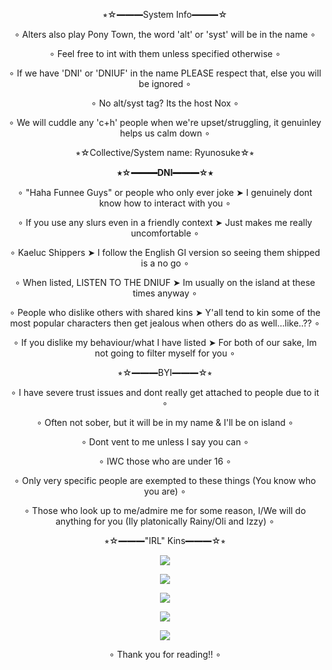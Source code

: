 **<p align="center">**⭒☆━━━System Info━━━☆**</p>**
<p align="center"> ∘ Alters also play Pony Town, the word 'alt' or 'syst' will be in the name ∘</p>
<p align="center"> ∘ Feel free to int with them unless specified otherwise ∘</p>
<p align="center"> ∘ If we have 'DNI' or 'DNIUF' in the name PLEASE respect that, else you will be ignored ∘</p>
<p align="center"> ∘ No alt/syst tag? Its the host Nox ∘</p>
<p align="center"> ∘ We will cuddle any 'c+h' people when we're upset/struggling, it genuinley helps us calm down ∘</p>
<p align="center">⭒☆Collective/System name: Ryunosuke☆⭒</p>

  **<p align="center"> **⭒☆━━━DNI━━━☆⭒**</p>**
   <p align="center">  ∘ "Haha Funnee Guys" or people who only ever joke ➤ I genuinely dont know how to interact with you ∘</p>
   <p align="center"> ∘ If you use any slurs even in a friendly context ➤ Just makes me really uncomfortable ∘</p>
   <p align="center"> ∘ Kaeluc Shippers ➤ I follow the English GI version so seeing them shipped is a no go ∘</p>
   <p align="center"> ∘ When listed, LISTEN TO THE DNIUF ➤ Im usually on the island at these times anyway ∘</p>
   <p align="center"> ∘ People who dislike others with shared kins ➤ Y'all tend to kin some of the most popular characters then get jealous when others do as well...like..?? ∘</p>
   <p align="center"> ∘ If you dislike my behaviour/what I have listed ➤ For both of our sake, Im not going to filter myself for you ∘</p>

**<p align="center">**⭒☆━━━BYI━━━☆⭒**</p>**
<p align="center"> ∘ I have severe trust issues and dont really get attached to people due to it ∘</p>
<p align="center"> ∘ Often not sober, but it will be in my name & I'll be on island ∘</p>
<p align="center"> ∘ Dont vent to me unless I say you can ∘</p>
<p align="center"> ∘ IWC those who are under 16 ∘</p>
<p align="center"> ∘ Only very specific people are exempted to these things (You know who you are) ∘</p>
<p align="center"> ∘ Those who look up to me/admire me for some reason, I/We will do anything for you (Ily platonically Rainy/Oli and Izzy) ∘</p>

  **<p align="center">**⭒☆━━━"IRL" Kins━━━☆⭒**</p>**
  <p align="center"> <img src="https://c.tenor.com/iAWg8bEAZb4AAAAC/tenor.gif" /> </p>
<p align="center"> <img src="https://c.tenor.com/VwFujH9Hw7oAAAAC/tenor.gif" /> </p>
<p align="center"> <img src="https://c.tenor.com/ZU_MccYnuggAAAAC/tenor.gif" /> </p>
<p align="center"> <img src="https://c.tenor.com/4mauj18jOlUAAAAC/tenor.gif" /> </p>
<p align="center"> <img src="https://c.tenor.com/-ZDjEu483FkAAAAC/tenor.gif" /> </p>
<p align="center">  ∘ Thank you for reading!! ∘</p>
